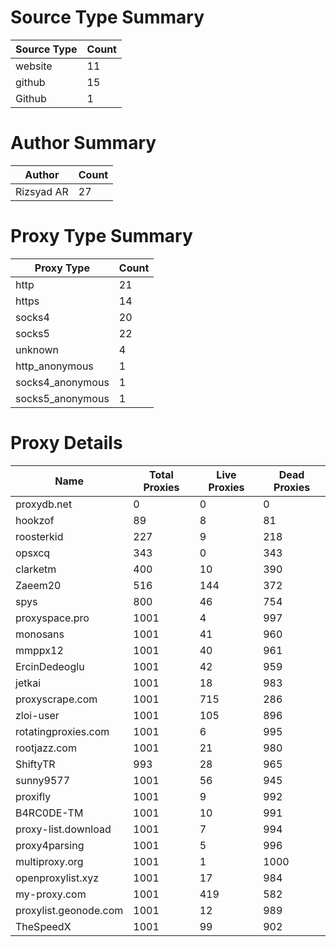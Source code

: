# Source Type Summary

| Source Type | Count |
|-------------|-------|
| website | 11 |
| github | 15 |
| Github | 1 |


# Author Summary

| Author | Count |
|--------|-------|
| Rizsyad AR | 27 |


# Proxy Type Summary

| Proxy Type | Count |
|------------|-------|
| http | 21 |
| https | 14 |
| socks4 | 20 |
| socks5 | 22 |
| unknown | 4 |
| http_anonymous | 1 |
| socks4_anonymous | 1 |
| socks5_anonymous | 1 |


# Proxy Details

| Name | Total Proxies | Live Proxies | Dead Proxies |
|------|---------------|--------------|---------------|
| proxydb.net | 0 | 0 | 0 |
| hookzof | 89 | 8 | 81 |
| roosterkid | 227 | 9 | 218 |
| opsxcq | 343 | 0 | 343 |
| clarketm | 400 | 10 | 390 |
| Zaeem20 | 516 | 144 | 372 |
| spys | 800 | 46 | 754 |
| proxyspace.pro | 1001 | 4 | 997 |
| monosans | 1001 | 41 | 960 |
| mmppx12 | 1001 | 40 | 961 |
| ErcinDedeoglu | 1001 | 42 | 959 |
| jetkai | 1001 | 18 | 983 |
| proxyscrape.com | 1001 | 715 | 286 |
| zloi-user | 1001 | 105 | 896 |
| rotatingproxies.com | 1001 | 6 | 995 |
| rootjazz.com | 1001 | 21 | 980 |
| ShiftyTR | 993 | 28 | 965 |
| sunny9577 | 1001 | 56 | 945 |
| proxifly | 1001 | 9 | 992 |
| B4RC0DE-TM | 1001 | 10 | 991 |
| proxy-list.download | 1001 | 7 | 994 |
| proxy4parsing | 1001 | 5 | 996 |
| multiproxy.org | 1001 | 1 | 1000 |
| openproxylist.xyz | 1001 | 17 | 984 |
| my-proxy.com | 1001 | 419 | 582 |
| proxylist.geonode.com | 1001 | 12 | 989 |
| TheSpeedX | 1001 | 99 | 902 |
